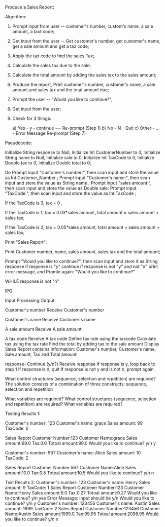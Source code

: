 Produce a Sales Report:

Algorithm:

1. Prompt input from user -- customer's number, custom's name, a sale amount, a taxt code;

2. Get input from the user -- Get customer's number, get customer's name, get a sale amount and get a tax code;

3. Apply the tax code to find the sales Tax;

4. Calculate the sales tax due to the sale;

5. Calculate the total amount by adding the sales tax to the sales amount;

6. Produce the report, Print customer's number, customer's name, a sale amount and sales tax and the total amount due;

7. Prompt the user -- "Would you like to continue?";

8. Get input from the user; 

9. Check for 3 things:

    a) Yes - y  - continue --- Re-prompt (Step 1)
    b) No - N - Quit
    c) Other - ... - Error Message
                                 Re-prompt (Step 7)


Pseudocode:

Initialize String response to Null, Initialize Int CustomerNumber to 0, Initialize String name to Null, Initialize sale to 0, 
Initialize Int TaxCode to 0, Initialize Double tax to 0,  Initialize Double total to 0;

Do
Prompt input "Customer's number:", then scan input and store the value as  Int Customer_Number ; 
Prompt input "Customer's name:", then scan input and store the value as  String name ; 
Prompt input "sales amount:", then scan input and store the value as Double sale; 
Prompt input "TaxCode:", then scan input and store the value as  Int TaxCode ; 

If the TaxCode is 0, tax = 0 ,  

If the TaxCode is 1, tax = 0.03*sales amount, total amount = sales amount + sales tax; 

If the TaxCode is 2, tax = 0.05*sales amount, total amount = sales amount + sales tax;

Print "Sales Report";

Print Customer number, name, sales amount, sales tax and the total amount; 

Prompt "Would you like to continue?", then scan input and store it as String response
              if response is "y"
             continue
             if response is not "y"  and not "n"
             print error message, and Promte again: "Would you like to continue?"


WHILE response is not "n"



IPO 

Input                                                               Processing                                                                                                         Output

Customer's number                             Receive Customer's number 

Customer's name                                  Receive Customer's name 

A sale amount                                          Receive A sale amount   

A tax code                                                   Receive A tax code
                                                                           Define tax rate using the taxcode
                                                                           Calculate tax using the tax rate
                                                                            Find the total by adding tax to the sale amount             Display Sales Report contains information:
                                                                                                                                                                                                   Customer's number, Customer's name, Sale amount, Tax and Total amount


response=Continue (y/n?)                 Receive response
                                                                            If response is y, loop back to step 1
                                                                            If response is n, quit
                                                                            If response is not y and is not n, prompt again                              



What control structures (sequence, selection and repetition) are required?
The solution consists of a combination of three constructs: sequence, selection and repetition

What variables are required?
What control structures (sequence, selection and repetition) are required?
What variables are required?


Testing Results 1:

Customer's number:
123
Customer's name:
grace
Sales amount:
99
TaxCode:
0

Sales Report
Customer Number:123
Customer Name:grace
Sales amount:99.0
Tax:0.0
Totoal amount:99.0
Would you like to continue? y/n
y

Customer's number:
567
Customer's name:
Alice
Sales amount:
10
TaxCode:
2

Sales Report
Customer Number:567
Customer Name:Alice
Sales amount:10.0
Tax:0.5
Totoal amount:10.5
Would you like to continue? y/n
n


Test Results 2:
Customer's number:
123
Customer's name:
Henry
Sales amount:
9
TaxCode:
1
Sales Report
Customer Number:123
Customer Name:Henry
Sales amount:9.0
Tax:0.27
Totoal amount:9.27
Would you like to continue? y/n
yes
Error Message: input should be y/n
Would you like to continue? y/n
y
Customer's number:
123456
Customer's name:
Austin
Sales amount:
1999
TaxCode:
2
Sales Report
Customer Number:123456
Customer Name:Austin
Sales amount:1999.0
Tax:99.95
Totoal amount:2098.95
Would you like to continue? y/n
n




 

